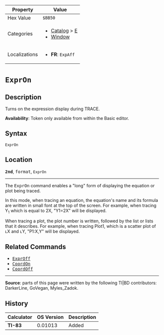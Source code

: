 | Property      | Value |
|---------------|-------|
| Hex Value     | `$BB50`|
| Categories    | <ul><li>[Catalog](<../categories/Catalog.md>) > [E](<../categories/Catalog.md#E>)</li><li>[Window](<../categories/Window.md>)</li></ul> |
| Localizations | <ul><li><b>FR</b>: `ExpAff`</li></ul> |

# `ExprOn`

## Description
Turns on the expression display during TRACE.


<b>Availability</b>: Token only available from within the Basic editor.

## Syntax
`ExprOn`

## Location
<tt><kbd><b>2nd</b></kbd></tt>, <kbd>format</kbd>, `ExprOn`
<hr>

The <tt>ExprOn</tt> command enables a "long" form of displaying the equation or plot being traced.

In this mode, when tracing an equation, the equation's name and its formula are written in small font at the top of the screen. For example, when tracing Y<sub>1</sub> which is equal to 2X, "Y1=2X" will be displayed.

When tracing a plot, the plot number is written, followed by the list or lists that it describes. For example, when tracing Plot1, which is a scatter plot of ʟX and ʟY, "P1:X,Y" will be displayed.

## Related Commands

*   <tt><a href="ExprOff.md">ExprOff</a></tt>
*   <tt><a href="CoordOn.md">CoordOn</a></tt>
*   <tt><a href="CoordOff.md">CoordOff</a></tt>

* * *

**Source**: parts of this page were written by the following TI|BD contributors: DarkerLine, GoVegan, Myles_Zadok.

## History
| Calculator | OS Version | Description |
|------------|------------|-------------|
| <b>TI-83</b> | 0.01013 | Added |


